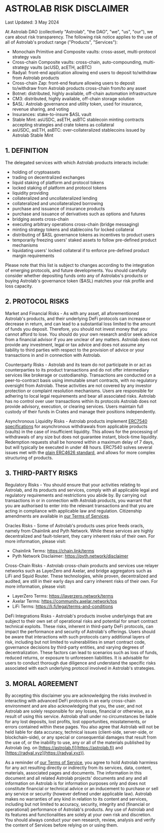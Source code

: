 # ASTROLAB RISK DISCLAIMER
Last Updated: 3 May 2024

At Astrolab DAO (collectively "Astrolab", "the DAO", "we", "us", "our"), we care about risk transparency.
The following risk notice applies to the use of all of Astrolab's product range ("Products", "Services"):
- Monochain Primitive and Composite vaults: cross-asset, multi-protocol strategy vauls
- Cross-chain Composite vaults: cross-chain, auto-compounding, multi-strategy vaults (acUSD, acETH, acBTC)
- Radyal: front-end application allowing end users to deposit to/withdraw from Astrolab products
- Cross-chain Zap: front-end feature allowing users to deposit to/withdraw from Astrolab products cross-chain from/to any asset
- Botnet: distributed, highly available, off-chain automation infrastructure
- CM3: distributed, highly available, off-chain storage solution
- $ASL: Astrolab governance and utility token, used for insurance, revenue sharing, and voting
- Insurances: stake-to-insure $ASL vault
- Stable Mint: asUSDC, asETH, asBTC stablecoin minting contracts accepting strategies and crate tokens as collateral
- asUSDC, asETH, asBTC: over-collateralized stablecoins issued by Astrolab Stable Mint

## 1. DEFINITION
The delegated services with which Astrolab products interacts include:
- holding of cryptoassets
- trading on decentralized exchanges
- liquid staking of platform and protocol tokens
- locked staking of platform and protocol tokens
- liquidity providing
- collateralized and uncollateralized lending
- collateralized and uncollateralized borrowing
- purchase and issuance of insurance products
- purchase and issuance of derivatives such as options and futures
- bridging assets cross-chain
- executing arbitrary operations cross-chain (bridge messaging)
- minting strategy tokens and stablecoins for locked collateral
- distributing of $ASL governance tokens as incentives to product users
- temporarily freezing users' staked assets to follow pre-defined product mechanisms
- liquidating users' locked collateral if to enforce pre-defined product margin requirements

Please note that this list is subject to changes according to the integration of emerging protocols, and future developments.
You should carefully consider whether depositing funds onto any of Astrolabs's products or buying Astrolab's governance token ($ASL) matches your risk profile and loss capacity.

## 2. PROTOCOL RISKS
Market and Financial Risks - As with any asset, all aforementioned Astrolab's products, and their underlying DeFi protocols can increase or decrease in return, and can lead to a substantial loss limited to the amount of funds you deposit. Therefore, you should not invest money that you cannot afford to lose. You should do your own research and/or seek advice from a financial advisor if you are unclear of any matters. Astrolab does not provide any investment, legal or tax advice and does not assume any liability to third parties with respect to the provision of advice or your transactions in and in connection with Astrolab.

Counterparty Risks - Astrolab and its team do not participate in or act as counterparties to its product transactions and do not offer intermediary services like brokerage or custodianship. Transactions are conducted on a peer-to-contract basis using immutable smart contracts, with no regulatory oversight from Astrolab. These activities are not covered by any investor protection or complaint resolution mechanisms. Users are responsible for adhering to local legal requirements and bear all associated risks. Astrolab has no control over user transactions within its protocols
Astrolab does not provide advisory, execution, or clearing services. Users maintain full custody of their funds in Crates and manage their positions independently.

Asynchronous Liquidity Risks - Astrolab products implement [ERC7540 specifications](https://eips.ethereum.org/EIPS/eip-7540) for asynchronous withdrawals from applicable products (vaults) in the case of insufficient liquidity. This allows for the processing of withdrawals of any size but does not guarantee instant, block-time liquidity. Redemption requests shall be honored within a maximum delay of 7 days, but will typically be executed in under 48 hours. ERC7540 solves several issues met with the [plain ERC4626 standard](https://ethereum.org/en/developers/docs/standards/tokens/erc-4626/), and allows for more complex structuring of products.

## 3. THIRD-PARTY RISKS
Regulatory Risks - You should ensure that your activities relating to Astrolab, and its products and services, comply with all applicable legal and regulatory requirements and restrictions you abide by. By carrying out transactions in or in connection with Astrolab products, you warrant that you are authorised to enter into the relevant transactions and that you are acting in compliance with applicable law and regulation. Citizenship amendments are available in [our Terms of Services](https://astrolab.fi/tos).

Oracles Risks - Some of Astrolab's products uses price feeds oracls, namely from Chainlink and Pyth Network. While these services are highly decentralized and fault-tolerant, they carry inherent risks of their own. For more information, please visit:
- Chainlink Terms: https://chain.link/terms
- Pyth Network Disclaimer: https://pyth.network/disclaimer

Cross-Chain Risks - Astrolab cross-chain products and services use relayer networks such as LayerZero and Axelar, and bridge aggregators such as LiFi and Squid Router. These technologies, while proven, decentralized and audited, are still in their early days and carry inherent risks of their own. For more information, please visit:
- LayerZero Terms: https://layerzero.network/terms
- Axelar Terms: https://community.axelar.network/tos
- LiFi Terms: https://li.fi/legal/terms-and-conditions

DeFi Integrations Risks - Astrolab's products involve underlyings that are subject to their own set of operational risks and potential for smart contract technical exploits. These risks, inherent in third-party DeFi protocols, can impact the performance and security of Astrolab's offerings. Users should be aware that interactions with such protocols carry additional layers of risk, including but not limited to vulnerabilities in smart contract code, governance decisions by third-party entities, and varying degrees of decentralization. These factors can lead to scenarios such as loss of funds, reduced returns, or exposure to unforeseen liabilities. It is advisable for users to conduct thorough due diligence and understand the specific risks associated with each underlying protocol involved in Astrolab's strategies.

## 3. MORAL AGREEMENT
By accepting this disclaimer you are acknowledging the risks involved in interacting with advanced DeFi protocols in an early cross-chain environment and are also acknowledging that you, the user, and not Astrolab are solely responsible for any losses, financial or otherwise, as a result of using this service. Astrolab shall under no circumstances be liable for any lost deposits, lost profits, lost opportunities, misstatements, or errors contained within these pages. You also agree that Astrolab will not be held liable for data accuracy, technical issues (client-side, server-side, or blockchain-side), or any special or consequential damages that result from the use of, or the inability to use, any or all of the materials published by Astrolab (eg. on [https://astrolab.fi](https://astrolab.fi) and [https://radyal.xyz](https://radyal.xyz)).

As a reminder of [our Terms of Service](/terms-of-service), you agree to hold Astrolab harmless for any act resulting directly or indirectly from its services, data, content, materials, associated pages and documents. The information in this document and all related Astrolab projects' documents and any and all information on Astrolab is for information purposes only and does not constitute financial or technical advice or an inducement to purchase or sell any service or security (however defined under applicable law). Astrolab makes no warranties of any kind in relation to its content and services, including but not limited to accuracy, security, integrity and (financial or operational) performance of Astrolab's products. Any use of Astrolab and its features and functionalities are solely at your own risk and discretion. You should always conduct your own research, review, analysis and verify the content of Services before relying on or using them.
